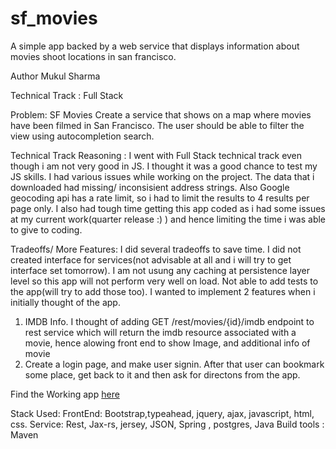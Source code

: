 # sf_movies
A simple app backed by a web service that displays information about movies shoot locations in san francisco.

Author Mukul Sharma

Technical Track : Full Stack

Problem: SF Movies
Create a service that shows on a map where movies have been filmed in San Francisco. The user should be able to filter the view using autocompletion search.

Technical Track Reasoning : I went with Full Stack technical track even though i am not very good in JS. I thought it was a good chance to test my JS skills.  I had various issues while working on the project. The data that i downloaded had missing/ inconsisient address strings. Also Google geocoding api has a rate limit, so i had to limit the results to 4 results per page only. I also had tough time getting this app coded as i had some issues at my current work(quarter release :) ) and hence limiting the time i was able to give to coding.



Tradeoffs/ More Features: I did several tradeoffs to save time. I did not created interface for services(not advisable at all and i will try to get interface set tomorrow). I am not usung any caching at persistence layer level so this app will not perform very well on load. Not able to add tests to the app(will try to add those too). I wanted to implement 2 features when i initially thought of the app.
1. IMDB Info. I thought of adding GET /rest/movies/{id}/imdb endpoint to rest service which will return the imdb resource associated with a movie, hence alowing front end to show Image, and additional info of  movie
2. Create a login page, and make user signin. After that user can bookmark some place, get back to it and then ask for directons from the app.




Find the Working app [here](http://ec2-52-24-119-5.us-west-2.compute.amazonaws.com:8080/sf_movies/)


Stack Used:
FrontEnd: Bootstrap,typeahead, jquery, ajax, javascript, html, css.
Service: Rest, Jax-rs, jersey, JSON, Spring , postgres, Java
Build tools : Maven

